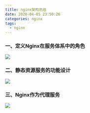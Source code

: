 ```yaml
---
title: nginx架构总结
date: 2020-04-05 23:50:26
categories: nginx
tags:
  - nginx
---
```


### 一、定义Nginx在服务体系中的角色

![](C:\duanguangguang.github.io\source\_posts\nginx\nginx-summary\定义Nginx在服务体系中的角色.png)

<!-- more -->

### 二、静态资源服务的功能设计

![](C:\duanguangguang.github.io\source\_posts\nginx\nginx-summary\静态资源服务的功能设计.png)

### 三、Nginx作为代理服务

![](C:\duanguangguang.github.io\source\_posts\nginx\nginx-summary\Nginx作为代理服务.png)







